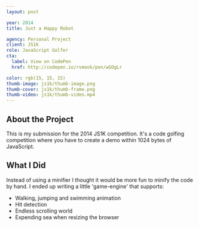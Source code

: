 ```yaml
---
layout: post

year: 2014
title: Just a Happy Robot

agency: Personal Project
client: JS1K
role: JavaScript Golfer
cta:
  label: View on CodePen
  href: http://codepen.io/rvmook/pen/wGOgLr

color: rgb(15, 15, 15)
thumb-image: js1k/thumb-image.png
thumb-cover: js1k/thumb-frame.png
thumb-video: js1k/thumb-video.mp4
---
```


About the Project
-----------------
This is my submission for the 2014 JS1K competition. It's a code golfing competition where you have to create a demo within 1024 bytes of JavaScript.

What I Did
----------
Instead of using a minifier I thought it would be more fun to minify the code by hand. I ended up writing a little 'game-engine' that supports:

- Walking, jumping and swimming animation
- Hit detection
- Endless scrolling world
- Expending sea when resizing the browser